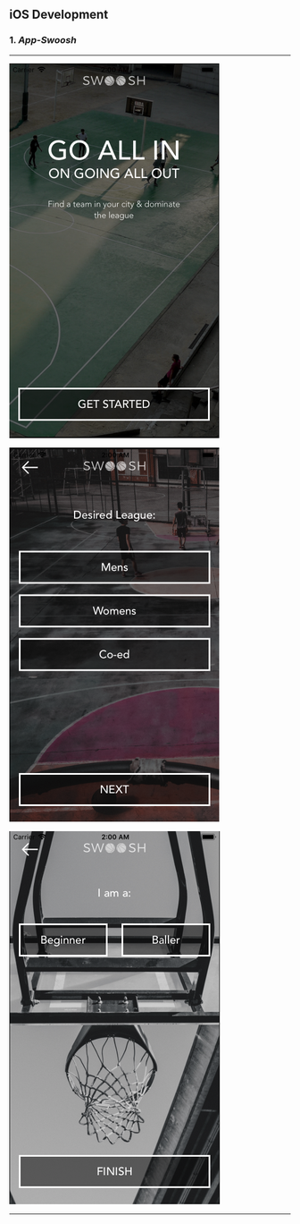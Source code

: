 ## iOS Development ##

### __1.__ _App-Swoosh_ ###

- - - -

![picture alt](https://github.com/andrei-blaj/iOS/blob/master/app-swoosh/ScreenShots/Screen%20Shot%202017-07-30%20at%2002.00.44.png?raw=true "First screen")

![picture alt](https://github.com/andrei-blaj/iOS/blob/master/app-swoosh/ScreenShots/Screen%20Shot%202017-07-30%20at%2002.00.47.png?raw=true "Second screen")

![picture alt](https://github.com/andrei-blaj/iOS/blob/master/app-swoosh/ScreenShots/Screen%20Shot%202017-07-30%20at%2002.00.49.png?raw=true "Third screen")

- - - - 

